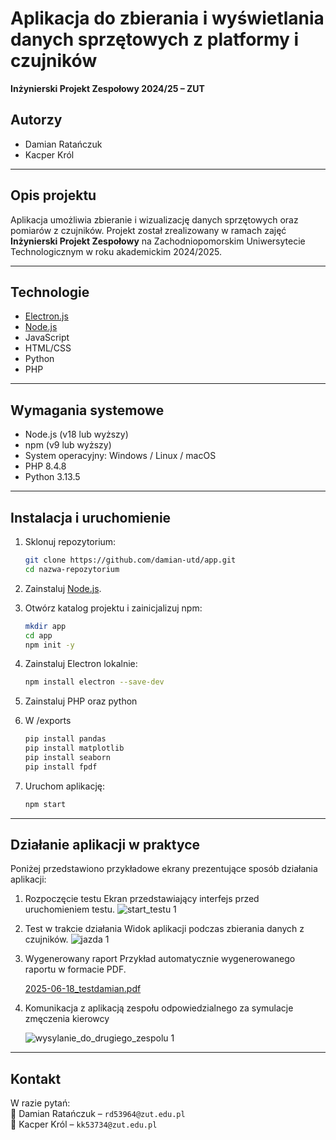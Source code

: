 # Aplikacja do zbierania i wyświetlania danych sprzętowych z platformy i czujników  
**Inżynierski Projekt Zespołowy 2024/25 – ZUT**

## Autorzy

- Damian Ratańczuk  
- Kacper Król

---

## Opis projektu

Aplikacja umożliwia zbieranie i wizualizację danych sprzętowych oraz pomiarów z czujników. Projekt został zrealizowany w ramach zajęć **Inżynierski Projekt Zespołowy** na Zachodniopomorskim Uniwersytecie Technologicznym w roku akademickim 2024/2025.

---

## Technologie

- [Electron.js](https://www.electronjs.org/)  
- [Node.js](https://nodejs.org/)  
- JavaScript 
- HTML/CSS
- Python
- PHP

---

## Wymagania systemowe

- Node.js (v18 lub wyższy)  
- npm (v9 lub wyższy)  
- System operacyjny: Windows / Linux / macOS
- PHP 8.4.8
- Python 3.13.5

---

## Instalacja i uruchomienie

1. Sklonuj repozytorium:
   ```bash
   git clone https://github.com/damian-utd/app.git
   cd nazwa-repozytorium
   ```

2. Zainstaluj [Node.js](https://nodejs.org/en/download/).  

3. Otwórz katalog projektu i zainicjalizuj npm:
   ```bash
   mkdir app
   cd app
   npm init -y
   ```

4. Zainstaluj Electron lokalnie:
   ```bash
   npm install electron --save-dev
   ```

5. Zainstaluj PHP oraz python

6. W /exports
   ```bash
   pip install pandas
   pip install matplotlib
   pip install seaborn
   pip install fpdf
   ```

8. Uruchom aplikację:
   ```bash
   npm start
   ```
---

## Działanie aplikacji w praktyce

Poniżej przedstawiono przykładowe ekrany prezentujące sposób działania aplikacji:

1. Rozpoczęcie testu
Ekran przedstawiający interfejs przed uruchomieniem testu.
![start_testu 1](https://github.com/user-attachments/assets/5e2d398f-a8e3-4f6c-bafc-6710c22f0d6e)


2. Test w trakcie działania
Widok aplikacji podczas zbierania danych z czujników.
![jazda 1](https://github.com/user-attachments/assets/b2806724-2e96-4323-b8f4-38ea18060a91)


3. Wygenerowany raport
Przykład automatycznie wygenerowanego raportu w formacie PDF.

   [2025-06-18_testdamian.pdf](https://github.com/user-attachments/files/20819367/2025-06-18_testdamian.pdf)

5. Komunikacja z aplikacją zespołu odpowiedzialnego za symulacje zmęczenia kierowcy
   
   ![wysylanie_do_drugiego_zespolu 1](https://github.com/user-attachments/assets/dcb89f91-3ca3-4395-b220-fa318870fad3)


---

## Kontakt

W razie pytań:  
📧 Damian Ratańczuk – `rd53964@zut.edu.pl`  
📧 Kacper Król – `kk53734@zut.edu.pl`
